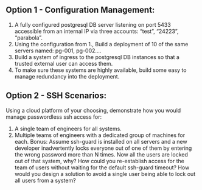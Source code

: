 ## Option 1 - Configuration Management:

1. A fully configured postgresql DB server listening on port 5433 accessible from an internal IP via three accounts: “test”, “24223”, “parabola”.
2. Using the configuration from 1., Build a deployment of 10 of the same servers named: pg-001, pg-002....
3. Build a system of ingress to the postgresql DB instances so that a trusted external user can access them.
4. To make sure these systems are highly available, build some easy to manage redundancy into the deployment.


## Option 2 - SSH Scenarios:
Using a cloud platform of your choosing, demonstrate how you would manage passwordless ssh access for:
1. A single team of engineers for all systems.
2. Multiple teams of engineers with a dedicated group of machines for each.
Bonus: Assume ssh-guard is installed on all servers and a new developer inadvertently locks everyone out of one of them by entering the wrong password more than N times. Now all the users are locked out of that system, why? How could you re-establish access for the team of users without waiting for the default ssh-guard timeout? How would you design a solution to avoid a single user being able to lock out all users from a system?

